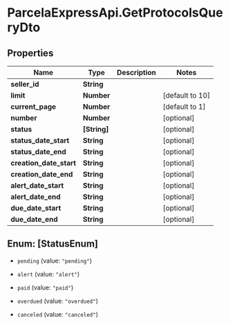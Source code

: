 # ParcelaExpressApi.GetProtocolsQueryDto

## Properties

Name | Type | Description | Notes
------------ | ------------- | ------------- | -------------
**seller_id** | **String** |  | 
**limit** | **Number** |  | [default to 10]
**current_page** | **Number** |  | [default to 1]
**number** | **Number** |  | [optional] 
**status** | **[String]** |  | [optional] 
**status_date_start** | **String** |  | [optional] 
**status_date_end** | **String** |  | [optional] 
**creation_date_start** | **String** |  | [optional] 
**creation_date_end** | **String** |  | [optional] 
**alert_date_start** | **String** |  | [optional] 
**alert_date_end** | **String** |  | [optional] 
**due_date_start** | **String** |  | [optional] 
**due_date_end** | **String** |  | [optional] 



## Enum: [StatusEnum]


* `pending` (value: `"pending"`)

* `alert` (value: `"alert"`)

* `paid` (value: `"paid"`)

* `overdued` (value: `"overdued"`)

* `canceled` (value: `"canceled"`)




